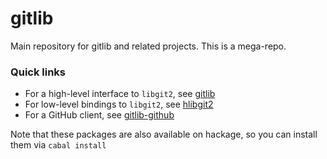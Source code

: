 gitlib
======

Main repository for gitlib and related projects. This is a mega-repo.

### Quick links

* For a high-level interface to `libgit2`, see [gitlib]
* For low-level bindings to `libgit2`, see [hlibgit2]
* For a GitHub client, see [gitlib-github]

Note that these packages are also available on hackage, so you can
install them via `cabal install`

[gitlib]: https://github.com/jwiegley/gitlib/tree/master/gitlib
[hlibgit2]: https://github.com/jwiegley/gitlib/tree/master/hlibgit2
[gitlib-github]: https://github.com/jwiegley/gitlib/tree/master/gitlib-github
